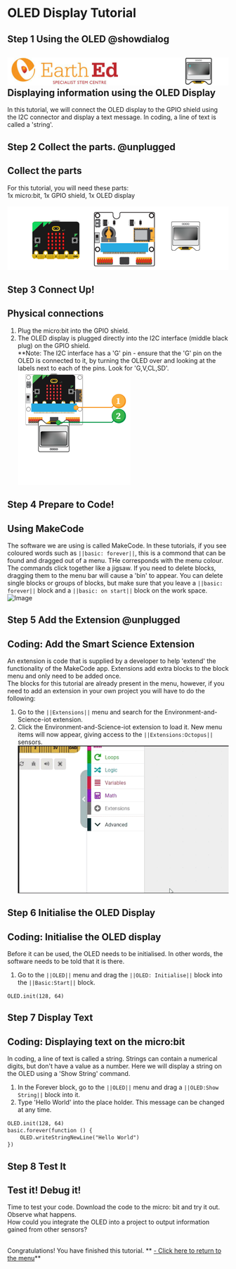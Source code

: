 # OLED Display Tutorial

<!----T_OLED TUTORIAL--------------------------------Complete----
------Display text strings on an OLED dissplay-------------------
----------------------------------------------------------------->

## Step 1 Using the OLED @showdialog

![](https://raw.githubusercontent.com/EarthEdSTEM/earthed-iot-programs-tutorials/master/Images/T_OLED/OLED_Banner.gif)
Displaying information using the OLED Display
-------------------------------------------

In this tutorial, we will connect the OLED display to the GPIO shield using the I2C connector and display a text message. In coding, a line of text is called a 'string'.
## Step 2 Collect the parts. @unplugged
Collect the parts
-----------------
For this tutorial, you will need these parts:<br>
1x micro:bit, 1x GPIO shield, 1x OLED display<br><br>
![Parts Needed: 1x micro:bit, 1x GPIO shield, 1x OLED display](https://raw.githubusercontent.com/EarthEdSTEM/earthed-iot-programs-tutorials/master/Images/T_OLED/IoT_OLED_Parts_List.png)
<br>

## Step 3 Connect Up!
Physical connections
--------------------
1. Plug the micro:bit into the GPIO shield.
2. The OLED display is plugged directly into the I2C interface (middle black plug) on the GPIO shield. <br>
**Note: The I2C interface has a 'G' pin - ensure that the 'G' pin on the OLED is connected to it, by turning the OLED over and looking at the labels next to each of the pins. Look for 'G,V,CL,SD'.
![image](https://raw.githubusercontent.com/EarthEdSTEM/earthed-iot-programs-tutorials/master/Images/T_OLED/OLED_Connections.png)

## Step 4 Prepare to Code!
Using MakeCode
------------------------------
The software we are using is called MakeCode. In these tutorials, if you see coloured words such as ``||basic: forever||``, this is a commond that can be found and dragged out of a menu. THe corresponds with the menu colour. The commands click together like a jigsaw. 
If you need to delete blocks, dragging them to the menu bar will cause a 'bin' to appear. 
You can delete single blocks or groups of blocks, but make sure that you leave 
a ``||basic: forever||`` block and a ``||basic: on start||`` block on the work space.
![Image](https://raw.githubusercontent.com/EarthEdSTEM/earthed-iot-programs-tutorials/master/Images/General/Delete_blocks.png)

## Step 5 Add the Extension @unplugged
Coding: Add the Smart Science Extension
----------------------------------------
An extension is code that is supplied by a developer to help 'extend' the functionality of the MakeCode app. Extensions add extra blocks to the block menu and only need to be added once. 
<br>The blocks for this tutorial are already present in the menu, however, if you need to add an extension in your own project you will have to do the following:
1. Go to the ``||Extensions||`` menu and search for the Environment-and-Science-iot extension. 
2. Click the Environment-and-Science-iot extension to load it. New menu items will now appear, giving access to the ``||Extensions:Octopus||`` sensors.
![Add the extension](https://raw.githubusercontent.com/EarthEdSTEM/earthed-iot-programs-tutorials/master/Images/General/Add_Extension.gif)

## Step 6 Initialise the OLED Display
Coding: Initialise the OLED display
--------------------------
Before it can be used, the OLED needs to be initialised. In other words, the software needs to be told that it is there.<br>
1. Go to the ``||OLED||`` menu and drag the ``||OLED: Initialise||`` block into the ``||Basic:Start||`` block.

```blocks
OLED.init(128, 64)
```

## Step 7 Display Text
Coding: Displaying text on the micro:bit
----------------------------------------
In coding, a line of text is called a string. Strings can contain a numerical digits, but don't have a value as a number. Here we will display a string on the OLED using a 'Show String' command.
1. In the Forever block, go to the ``||OLED||`` menu and drag a ``||OLED:Show String||`` block into it. 
2. Type 'Hello World' into the place holder. This message can be changed at any time.

```blocks
OLED.init(128, 64)
basic.forever(function () {
    OLED.writeStringNewLine("Hello World")
})
```
## Step 8 Test It
Test it! Debug it!
------------------
Time to test your code. Download the code to the micro: bit and try it out. Observe what happens.<br>
How could you integrate the OLED into a project to output information gained from other sensors?<br><br>

Congratulations! You have finished this tutorial.
** [- Click here to return to the menu](https://sites.google.com/earthed.vic.edu.au/tutorial-iot/home)**<br>

<script src="https://makecode.com/gh-pages-embed.js" > </script><script>makeCodeRender("{{ site.makecode.home_url }}", "{{ site.github.owner_name }}/{ { site.github.repository_name } } ");</script>
